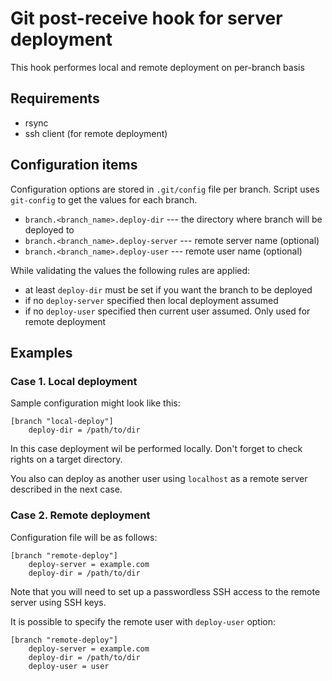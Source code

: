 # Git post-receive hook for server deployment

This hook performes local and remote deployment on per-branch basis

## Requirements

*   rsync
*   ssh client (for remote deployment)

## Configuration items

Configuration options are stored in `.git/config` file per branch. Script uses
`git-config` to get the values for each branch.

*   `branch.<branch_name>.deploy-dir` --- the directory where branch will be
    deployed to
*   `branch.<branch_name>.deploy-server` --- remote server name (optional)
*   `branch.<branch_name>.deploy-user` --- remote user name (optional)

While validating the values the following rules are applied:

*   at least `deploy-dir` must be set if you want the branch to be deployed
*   if no `deploy-server` specified then local deployment assumed
*   if no `deploy-user` specified then current user assumed. Only used for
    remote deployment

## Examples

### Case 1. Local deployment

Sample configuration might look like this:

    [branch "local-deploy"]
        deploy-dir = /path/to/dir

In this case deployment wil be performed locally. Don't forget to check rights
on a target directory.

You also can deploy as another user using `localhost` as a remote server
described in the next case.

### Case 2. Remote deployment

Configuration file will be as follows:

    [branch "remote-deploy"]
        deploy-server = example.com
        deploy-dir = /path/to/dir

Note that you will need to set up a passwordless SSH access to the remote
server using SSH keys.

It is possible to specify the remote user with `deploy-user` option:

    [branch "remote-deploy"]
        deploy-server = example.com
        deploy-dir = /path/to/dir
        deploy-user = user
